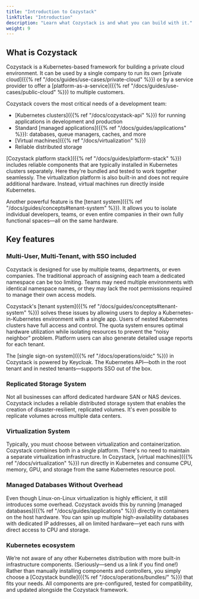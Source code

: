 ```yaml
---
title: "Introduction to Cozystack"
linkTitle: "Introduction"
description: "Learn what Cozystack is and what you can build with it."
weight: 9
---
```


## What is Cozystack

Cozystack is a Kubernetes-based framework for building a private cloud environment.
It can be used by a single company to run its own [private cloud]({{% ref "/docs/guides/use-cases/private-cloud" %}}) or by a service provider to offer a
[platform-as-a-service]({{% ref "/docs/guides/use-cases/public-cloud" %}}) to multiple customers.

Cozystack covers the most critical needs of a development team:

-   [Kubernetes clusters]({{% ref "/docs/cozystack-api" %}}) for running applications in development and production
-   Standard [managed applications]({{% ref "/docs/guides/applications" %}}): databases, queue managers, caches, and more
-   [Virtual machines]({{% ref "/docs/virtualization" %}})
-   Reliable distributed storage

[Cozystack platform stack]({{% ref "/docs/guides/platform-stack" %}}) includes reliable components that are typically installed
in Kubernetes clusters separately.
Here they're bundled and tested to work together seamlessly.
The virtualization platform is also built-in and does not require additional hardware.
Instead, virtual machines run directly inside Kubernetes.

Another powerful feature is the [tenant system]({{% ref "/docs/guides/concepts#tenant-system" %}}).
It allows you to isolate individual developers, teams, or even entire companies in their own fully functional spaces—all on the same hardware.

## Key features

### Multi-User, Multi-Tenant, with SSO included

Cozystack is designed for use by multiple teams, departments, or even companies.
The traditional approach of assigning each team a dedicated namespace can be too limiting.
Teams may need multiple environments with identical namespace names,
or they may lack the root permissions required to manage their own access models.

Cozystack's [tenant system]({{% ref "/docs/guides/concepts#tenant-system" %}}) solves these issues
by allowing users to deploy a Kubernetes-in-Kubernetes environment with a single app.
Users of nested Kubernetes clusters have full access and control.
The quota system ensures optimal hardware utilization while isolating resources to prevent the “noisy neighbor” problem.
Platform users can also generate detailed usage reports for each tenant.

The [single sign-on system]({{% ref "/docs/operations/oidc" %}}) in Cozystack is powered by Keycloak.
The Kubernetes API—both in the root tenant and in nested tenants—supports SSO out of the box.

### Replicated Storage System

Not all businesses can afford dedicated hardware SAN or NAS devices.
Cozystack includes a reliable distributed storage system that enables the creation of disaster-resilient, replicated volumes.
It's even possible to replicate volumes across multiple data centers.

### Virtualization System

Typically, you must choose between virtualization and containerization.
Cozystack combines both in a single platform.
There's no need to maintain a separate virtualization infrastructure.
In Cozystack, [virtual machines]({{% ref "/docs/virtualization" %}})
run directly in Kubernetes and consume CPU, memory, GPU, and storage from the same Kubernetes resource pool.

### Managed Databases Without Overhead

Even though Linux-on-Linux virtualization is highly efficient, it still introduces some overhead.
Cozystack avoids this by running [managed databases]({{% ref "/docs/guides/applications" %}})
directly in containers on the host hardware.
You can spin up multiple high-availability databases with dedicated IP addresses,
all on limited hardware—yet each runs with direct access to CPU and storage.

### Kubernetes ecosystem

We’re not aware of any other Kubernetes distribution with more built-in infrastructure components.
(Seriously—send us a link if you find one!)
Rather than manually installing components and controllers, you simply choose
a [Cozystack bundle]({{% ref "/docs/operations/bundles/" %}}) that fits your needs.
All components are pre-configured, tested for compatibility, and updated alongside the Cozystack framework.

